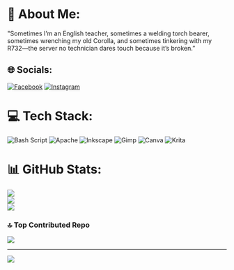 # 💫 About Me:
"Sometimes I’m an English teacher, sometimes a welding torch bearer, sometimes wrenching my old Corolla, and sometimes tinkering with my R732—the server no technician dares touch because it’s broken.”
<br>


## 🌐 Socials:
[![Facebook](https://img.shields.io/badge/Facebook-%231877F2.svg?logo=Facebook&logoColor=white)](https://facebook.com/rezk) [![Instagram](https://img.shields.io/badge/Instagram-%23E4405F.svg?logo=Instagram&logoColor=white)](https://instagram.com/rezkyardiansyahputra) 

# 💻 Tech Stack:
![Bash Script](https://img.shields.io/badge/bash_script-%23121011.svg?style=for-the-badge&logo=gnu-bash&logoColor=white) ![Apache](https://img.shields.io/badge/apache-%23D42029.svg?style=for-the-badge&logo=apache&logoColor=white) ![Inkscape](https://img.shields.io/badge/Inkscape-e0e0e0?style=for-the-badge&logo=inkscape&logoColor=080A13) ![Gimp](https://img.shields.io/badge/Gimp-657D8B?style=for-the-badge&logo=gimp&logoColor=FFFFFF) ![Canva](https://img.shields.io/badge/Canva-%2300C4CC.svg?style=for-the-badge&logo=Canva&logoColor=white) ![Krita](https://img.shields.io/badge/Krita-203759?style=for-the-badge&logo=krita&logoColor=EEF37B)
# 📊 GitHub Stats:
![](https://github-readme-stats.vercel.app/api?username=rezkyardiansyahputra&theme=dark&hide_border=false&include_all_commits=false&count_private=false)<br/>
![](https://nirzak-streak-stats.vercel.app/?user=rezkyardiansyahputra&theme=dark&hide_border=false)<br/>
![](https://github-readme-stats.vercel.app/api/top-langs/?username=rezkyardiansyahputra&theme=dark&hide_border=false&include_all_commits=false&count_private=false&layout=compact)

### 🔝 Top Contributed Repo
![](https://github-contributor-stats.vercel.app/api?username=rezkyardiansyahputra&limit=5&theme=dark&combine_all_yearly_contributions=true)

---
[![](https://visitcount.itsvg.in/api?id=rezkyardiansyahputra&icon=0&color=0)](https://visitcount.itsvg.in)

<!-- Proudly created with GPRM ( https://gprm.itsvg.in ) -->
